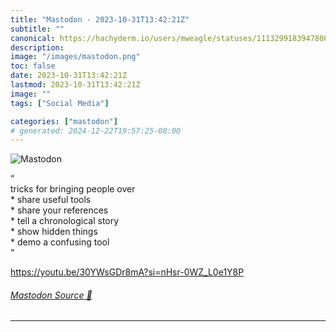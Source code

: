 ```yaml
---
title: "Mastodon - 2023-10-31T13:42:21Z"
subtitle: ""
canonical: https://hachyderm.io/users/mweagle/statuses/111329918394780001
description:
image: "/images/mastodon.png"
toc: false
date: 2023-10-31T13:42:21Z
lastmod: 2023-10-31T13:42:21Z
image: ""
tags: ["Social Media"]

categories: ["mastodon"]
# generated: 2024-12-22T19:57:25-08:00
---
```

![Mastodon](/images/mastodon.png)

<p>“<br />tricks for bringing people over<br />* share useful tools<br />* share your references<br />* tell a chronological story<br />* show hidden things<br />* demo a confusing tool<br />”</p><p><a href="https://youtu.be/30YWsGDr8mA?si=nHsr-0WZ_L0e1Y8P" target="_blank" rel="nofollow noopener noreferrer" translate="no"><span class="invisible">https://</span><span class="ellipsis">youtu.be/30YWsGDr8mA?si=nHsr-0</span><span class="invisible">WZ_L0e1Y8P</span></a></p>


###### [Mastodon Source 🐘](https://hachyderm.io/@mweagle/111329918394780001)

___

